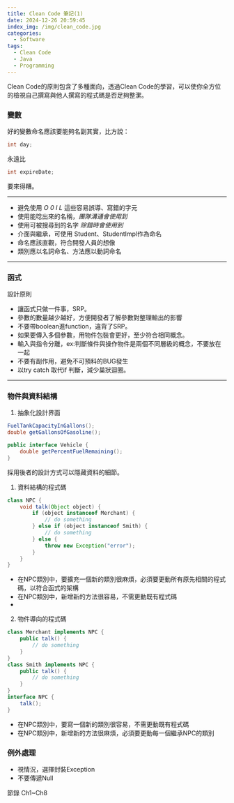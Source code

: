 ```yaml
---
title: Clean Code 筆記(1)
date: 2024-12-26 20:59:45
index_img: /img/clean_code.jpg
categories:
  - Software
tags:
  - Clean Code
  - Java
  - Programming
---
```

Clean Code的原則包含了多種面向，透過Clean Code的學習，可以使你全方位的檢視自己撰寫與他人撰寫的程式碼是否足夠整潔。

### 變數
好的變數命名應該要能夠名副其實，比方說：
```java
int day;
```
永遠比
```java
int expireDate;
```
要來得糟。

---
 - 避免使用 *O* *0* *I* *L* 這些容易誤導、寫錯的字元
 - 使用能唸出來的名稱，*團隊溝通會使用到*
 - 使用可被搜尋到的名字 *除錯時會使用到*
 - 介面與繼承，可使用 Student、StudentImpl作為命名
 - 命名應該直觀，符合開發人員的想像
 - 類別應以名詞命名、方法應以動詞命名

---
### 函式

設計原則
 - 讓函式只做一件事，SRP。
 - 參數的數量越少越好，方便開發者了解參數對整理輸出的影響
 - 不要帶boolean進function，違背了SRP。
 - 如果要傳入多個參數，用物件包裝會更好，至少符合相同概念。
 - 輸入與指令分離，ex:判斷條件與操作物件是兩個不同層級的概念，不要放在一起
 - 不要有副作用，避免不可預料的BUG發生
 - 以try catch 取代if 判斷，減少巢狀迴圈。

---
### 物件與資料結構

1. 抽象化設計界面
```java
FuelTankCapacityInGallons();
double getGallonsOfGasoline();
```
```java
public interface Vehicle {
    double getPercentFuelRemaining();
}
```
採用後者的設計方式可以隱藏資料的細節。

1. 資料結構的程式碼
```java
class NPC {
    void talk(Object object) {
        if (object instanceof Merchant) {
            // do something
        } else if (object instanceof Smith) {
            // do something
        } else {
            throw new Exception("error");
        }
    }
}
```
 - 在NPC類別中，要擴充一個新的類別很麻煩，必須要更動所有原先相關的程式碼，以符合函式的架構
 - 在NPC類別中，新增新的方法很容易，不需更動既有程式碼
 - 
2. 物件導向的程式碼
```java
class Merchant implements NPC {
    public talk() {
        // do something
    }
}
class Smith implements NPC {
    public talk() {
        // do something
    }
}
interface NPC {
    talk();
}
```
- 在NPC類別中，要寫一個新的類別很容易，不需更動既有程式碼
- 在NPC類別中，新增新的方法很麻煩，必須要更動每一個繼承NPC的類別

### 例外處理

- 視情況，選擇封裝Exception
- 不要傳遞Null

節錄<Clean Code> Ch1~Ch8

